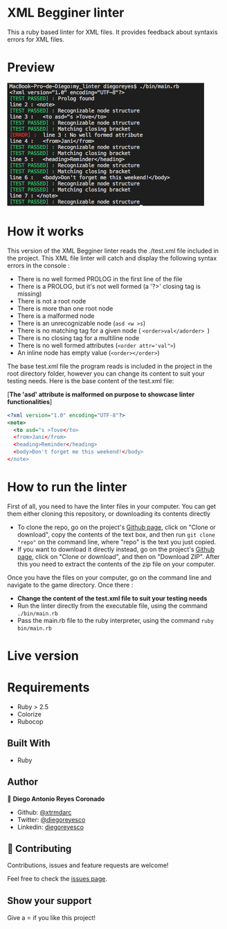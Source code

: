 # XML Begginer linter

This a ruby based linter for XML files. It provides feedback about syntaxis errors for XML files.

# Preview
![Linter](./assets/linter_output.png)

# How it works

This version of the XML Begginer linter reads the ./test.xml file included in the project. This XML file linter will catch and display the following syntax errors in the console :

- There is no well formed PROLOG in the first line of the file
- There is a PROLOG, but it's not well formed (a '?>' closing tag is missing)
- There is not a root node
- There is more than one root node
- There is a malformed node
- There is an unrecognizable node (`asd <w >s`)
- There is no matching tag for a given node ( `<order>val</adorder> `)
- There is no closing tag for a multiline node
- There is no well formed attributes (`<order attr='val">`)
- An inline node has empty value (`<order></order>`)

The base test.xml file the program reads is included in the project in the root directory folder, however you can change its content to suit your testing needs. Here is the base content of the test.xml file: 

[**The 'asd' attribute is malformed on purpose to showcase linter functionalities**]
  ```xml
  <?xml version="1.0" encoding="UTF-8"?>
  <note>
    <to asd="s >Tove</to>
    <from>Jani</from>
    <heading>Reminder</heading>
    <body>Don't forget me this weekend!</body>
  </note>
  ```

# How to run the linter
First of all, you need to have the linter files in your computer. You can get them either cloning this repository, or downloading its contents directly
- To clone the repo, go on the project's [Github page](https://github.com/xtrmdarc/my_linter), click on "Clone or download", copy the contents of the text box, and then run `git clone "repo"` on the command line, where "repo" is the text you just copied.
- If you want to download it directly instead, go on the project's [Github page](https://github.com/xtrmdarc/my_linter), click on "Clone or download", and then on "Download ZIP". After this you need to extract the contents of the zip file on your computer.

Once you have the files on your computer, go on the command line and navigate to the game directory. Once there :

- **Change the content of the test.xml file to suit your testing needs**
- Run the linter directly from the executable file, using the command `./bin/main.rb`
- Pass the main.rb file to the ruby interpreter, using the command `ruby bin/main.rb`

# Live version

<!-- [Link to the live version](https://tic-tac-toe-1.ivandiaz5.repl.run/) -->

# Requirements

- Ruby > 2.5
- Colorize
- Rubocop

## Built With

- Ruby

## Author

👤 **Diego Antonio Reyes Coronado**

- Github: [@xtrmdarc](https://github.com/xtrmdarc)
- Twitter: [@diegoreyesco](https://twitter.com/DiegoAn91629127)
- Linkedin: [diegoreyesco](https://www.linkedin.com/in/diego-reyes-coronado-7a7189b7/)

## 🤝 Contributing

Contributions, issues and feature requests are welcome!

Feel free to check the [issues page](issues/).

## Show your support

Give a ⭐️ if you like this project!
